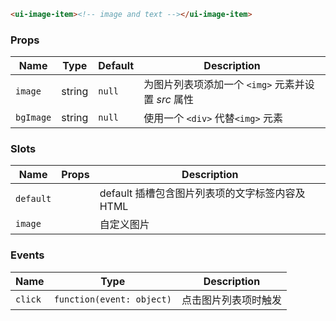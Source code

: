 ```html
<ui-image-item><!-- image and text --></ui-image-item>
```

### Props

| Name      | Type   | Default | Description                                        |
| --------- | ------ | ------- | -------------------------------------------------- |
| `image`   | string | `null`  | 为图片列表项添加一个 `<img>` 元素并设置 _src_ 属性 |
| `bgImage` | string | `null`  | 使用一个 `<div>` 代替`<img>` 元素                  |

### Slots

| Name      | Props | Description                                     |
| --------- | ----- | ----------------------------------------------- |
| `default` |       | default 插槽包含图片列表项的文字标签内容及 HTML |
| `image`   |       | 自定义图片                                      |

### Events

| Name    | Type                      | Description          |
| ------- | ------------------------- | -------------------- |
| `click` | `function(event: object)` | 点击图片列表项时触发 |
